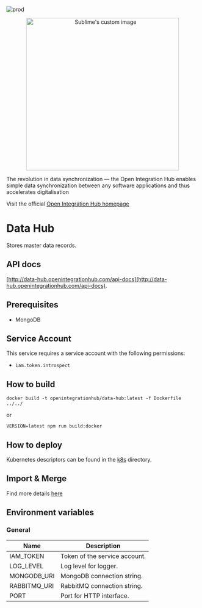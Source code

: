 ![prod](https://img.shields.io/badge/Status-Production-brightgreen.svg)

<p align="center">
  <img src="https://github.com/openintegrationhub/openintegrationhub/blob/master/Assets/medium-oih-einzeilig-zentriert.jpg" alt="Sublime's custom image" width="400"/>
</p>

The revolution in data synchronization — the Open Integration Hub enables simple data synchronization between any software applications and thus accelerates digitalisation

Visit the official [Open Integration Hub homepage](https://www.openintegrationhub.org/)

# Data Hub

Stores master data records.

## API docs

[http://data-hub.openintegrationhub.com/api-docs](http://data-hub.openintegrationhub.com/api-docs).

## Prerequisites

- MongoDB

## Service Account

This service requires a service account with the following permissions:

- `iam.token.introspect`

## How to build

```docker
docker build -t openintegrationhub/data-hub:latest -f Dockerfile ../../
```

or

```npm
VERSION=latest npm run build:docker
```

## How to deploy

Kubernetes descriptors can be found in the [k8s](./k8s) directory.

## Import & Merge

Find more details [here](./src/minhash-poc/README.md) 

## Environment variables

### General

| Name         | Description                   |
| ------------ | ----------------------------- |
| IAM_TOKEN    | Token of the service account. |
| LOG_LEVEL    | Log level for logger.         |
| MONGODB_URI  | MongoDB connection string.    |
| RABBITMQ_URI | RabbitMQ connection string.   |
| PORT         | Port for HTTP interface.      |
